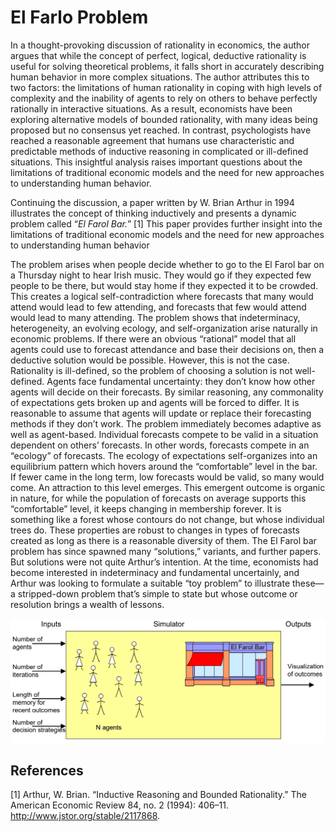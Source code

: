 # El Farlo Problem
In a thought-provoking discussion of rationality in economics, the author argues that while the concept of perfect, logical, deductive rationality is useful for solving theoretical problems, it falls short in accurately describing human behavior in more complex situations. The author attributes this to two factors: the limitations of human rationality in coping with high levels of complexity and the inability of agents to rely on others to behave perfectly rationally in interactive situations. As a result, economists have been exploring alternative models of bounded rationality, with many ideas being proposed but no consensus yet reached. In contrast, psychologists have reached a reasonable agreement that humans use characteristic and predictable methods of inductive reasoning in complicated or ill-defined situations. This insightful analysis raises important questions about the limitations of traditional economic models and the need for new approaches to understanding human behavior.

Continuing the discussion, a paper written by W. Brian Arthur in 1994 illustrates the concept of thinking inductively and presents a dynamic problem called “*El Farol Bar.*”  [1] This paper provides further insight into the limitations of traditional economic models and the need for new approaches to understanding human behavior

The problem arises when people decide whether to go to the El Farol bar on a Thursday night to hear Irish music. They would go if they expected few people to be there, but would stay home if they expected it to be crowded. This creates a logical self-contradiction where forecasts that many would attend would lead to few attending, and forecasts that few would attend would lead to many attending.
The problem shows that indeterminacy, heterogeneity, an evolving ecology, and self-organization arise naturally in economic problems. If there were an obvious “rational” model that all agents could use to forecast attendance and base their decisions on, then a deductive solution would be possible. However, this is not the case. Rationality is ill-defined, so the problem of choosing a solution is not well-defined. Agents face fundamental uncertainty: they don’t know how other agents will decide on their forecasts.
By similar reasoning, any commonality of expectations gets broken up and agents will be forced to differ. It is reasonable to assume that agents will update or replace their forecasting methods if they don’t work. The problem immediately becomes adaptive as well as agent-based. Individual forecasts compete to be valid in a situation dependent on others’ forecasts. In other words, forecasts compete in an “ecology” of forecasts.
The ecology of expectations self-organizes into an equilibrium pattern which hovers around the “comfortable” level in the bar. If fewer came in the long term, low forecasts would be valid, so many would come. An attraction to this level emerges. This emergent outcome is organic in nature, for while the population of forecasts on average supports this “comfortable” level, it keeps changing in membership forever. It is something like a forest whose contours do not change, but whose individual trees do.
These properties are robust to changes in types of forecasts created as long as there is a reasonable diversity of them. The El Farol bar problem has since spawned many “solutions,” variants, and further papers. But solutions were not quite Arthur’s intention. At the time, economists had become interested in indeterminacy and fundamental uncertainly, and Arthur was looking to formulate a suitable “toy problem” to illustrate these—a stripped-down problem that’s simple to state but whose outcome or resolution brings a wealth of lessons.


![fig1.PNG](https://github.com/mahdikohan/complexityEconomics/blob/main/El_Farol_Bar/fig1.PNG?raw=true) 

## References

[1] Arthur, W. Brian. “Inductive Reasoning and Bounded Rationality.” The American Economic Review 84, no. 2 (1994): 406–11. http://www.jstor.org/stable/2117868.
